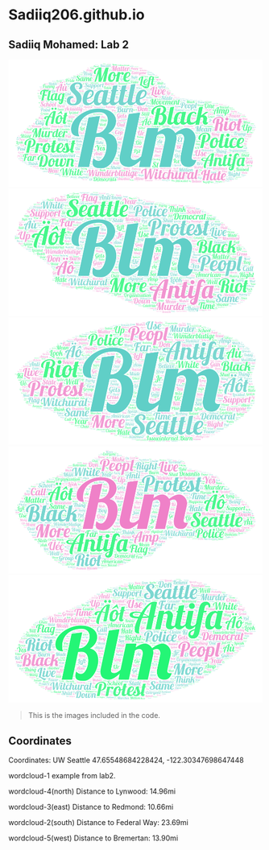 # Sadiiq206.github.io

## Sadiiq Mohamed: Lab 2

![wordcloud-1](img/wordcloud-1.png)
![wordcloud-4(north)](img/wordcloud-4(north).png)
![wordcloud-3(east)](img/wordcloud-3(east).png)
![wordcloud-2(south)](img/wordcloud-2(south).png)
![wordcloud-5(west)](img/wordcloud-5(west).png)

> This is the images included in the code.
> 


## Coordinates

Coordinates:
UW Seattle
47.65548684228424, -122.30347698647448

wordcloud-1
example from lab2.

wordcloud-4(north)
Distance to Lynwood:
14.96mi

wordcloud-3(east)
Distance to Redmond:
10.66mi

wordcloud-2(south)
Distance to Federal Way:
23.69mi


wordcloud-5(west)
Distance to Bremertan:
13.90mi